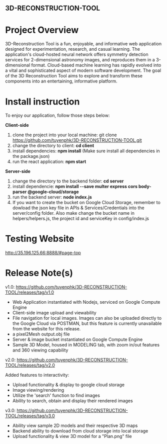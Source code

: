 ## 3D-RECONSTRUCTION-TOOL

# Project Overview
3D-Reconstruction Tool is a fun, enjoyable, and informative web application designed for experimentation, research, and casual learning. 
The application's cloud-hosted neural network offers symmetry detection services for 2-dimensional astronomy images, and reproduces them in a 3-dimensional format.
Cloud-based machine learning has rapidly evolved into a vital and sophisticated aspect of modern software development. The goal of the 3D Reconstruction Tool aims to explore and transform these components into an entertaining, informative platform.

# Install instruction

To enjoy our application, follow those steps below:

<strong>Client-side</Strong>
1. clone the project into your local machine: git clone https://github.com/tuyenphk/3D-RECONSTRUCTION-TOOL.git
2. change the directory to client: <strong>cd client</strong>
3. install dependencies: <strong>npm install</strong> (Make sure install all dependencies in the package.json)
4. run the react application: <strong>npm start</strong>

<strong>Server-side</Strong>
1. change the directory to the backend folder: <strong>cd server</strong>
2. install dependencie: <strong>npm install --save multer express cors body-parser @google-cloud/storage</strong>
3. run the backend server: <strong>node index.js</strong>
4. If you want to create the bucket on Google Cloud Storage, remember to dowload the json key file in APIs & Services/Credentials into the server/config folder. Also make change the bucket name in helpers/helpers.js, the project id and serviceKey in config/index.js

# Testing Website

http://35.196.125.66:8888/#page-top

# Release Note(s)

v1.0: https://github.com/tuyenphk/3D-RECONSTRUCTION-TOOL/releases/tag/v1.0
- Web Application instantiated with Nodejs, serviced on Google Compute Engine
- Client-side image upload and viewability
- File navigation for local images. Images can also be uploaded directly to the Google Cloud via POSTMAN, but this feature is currently unavailable from the website for this release. 
- a pixel2Mesh output.obj file
- Server & image bucket instantiated on Google Compute Engine
- Sample 3D Model, housed in MODELING tab, with zoom in/out features and 360 viewing capability

v2.0: https://github.com/tuyenphk/3D-RECONSTRUCTION-TOOL/releases/tag/v2.0

Added features to interactivity: 

- Upload functionality & display to google cloud storage
- Image viewing/rendering
- Utilize the 'search' function to find images
- Ability to search, obtain and display their rendered images

v3.0: https://github.com/tuyenphk/3D-RECONSTRUCTION-TOOL/releases/tag/v3.0

- Ability view sample 2D models and their respective 3D maps
- Backend ability to download from cloud storage into local storage
- Upload functionality & view 3D model for a "Plan.png" file


